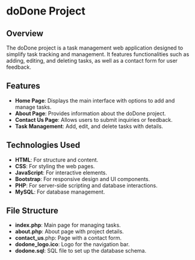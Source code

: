 # doDone Project

## Overview

The doDone project is a task management web application designed to simplify task tracking and management. It features functionalities such as adding, editing, and deleting tasks, as well as a contact form for user feedback.

## Features

- **Home Page**: Displays the main interface with options to add and manage tasks.
- **About Page**: Provides information about the doDone project.
- **Contact Us Page**: Allows users to submit inquiries or feedback.
- **Task Management**: Add, edit, and delete tasks with details.

## Technologies Used

- **HTML**: For structure and content.
- **CSS**: For styling the web pages.
- **JavaScript**: For interactive elements.
- **Bootstrap**: For responsive design and UI components.
- **PHP**: For server-side scripting and database interactions.
- **MySQL**: For database management.
## File Structure
- **index.php**: Main page for managing tasks.
- **about.php**: About page with project details.
- **contact_us**.php: Page with a contact form.
- **dodone_logo.ico**: Logo for the navigation bar.
- **dodone.sql**: SQL file to set up the database schema.
